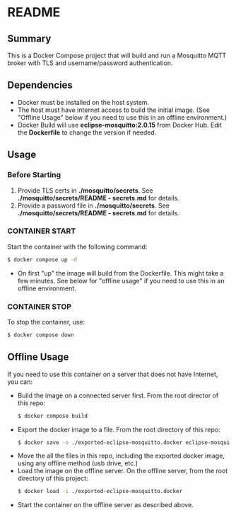 # README

## Summary

This is a Docker Compose project that will build and run a Mosquitto MQTT broker with TLS and username/password authentication.

## Dependencies

* Docker must be installed on the host system.
* The host must have internet access to build the initial image. (See "Offline Usage" below if you need to use this in an offline environment.)
* Docker Build will use **eclipse-mosquitto:2.0.15** from Docker Hub. Edit the **Dockerfile** to change the version if needed.

## Usage

### Before Starting

1. Provide TLS certs in **./mosquitto/secrets**. See **./mosquitto/secrets/README - secrets.md** for details.
2. Provide a password file in **./mosquitto/secrets**. See **./mosquitto/secrets/README - secrets.md** for details.

### CONTAINER START
Start the container with the following command:

```bash
$ docker compose up -d
```
* On first "up" the image will build from the Dockerfile. This might take a few minutes. See below for "offline usage" if you need to use this in an offline environment.

### CONTAINER STOP
To stop the container, use:

```bash
$ docker compose down
```

## Offline Usage

If you need to use this container on a server that does not have Internet, you can:

* Build the image on a connected server first. From the root director of this repo:
  ```bash
  $ docker compose build
  ```
* Export the docker image to a file. From the root directory of this repo:
  ```bash
  $ docker save -o ./exported-eclipse-mosquitto.docker eclipse-mosquitto 
  ```
* Move the all the files in this repo, including the exported docker image, using any offline method (usb drive, etc.) 
* Load the image on the offline server. On the offline server, from the root directory of this project:
  ```bash
  $ docker load -i ./exported-eclipse-mosquitto.docker
  ```
* Start the container on the offline server as described above.

